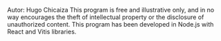 Autor: Hugo Chicaiza
This program is free and illustrative only, and in no way encourages the theft of intellectual property or the disclosure of unauthorized content.
This program has been developed in Node.js with React and Vitis libraries.
